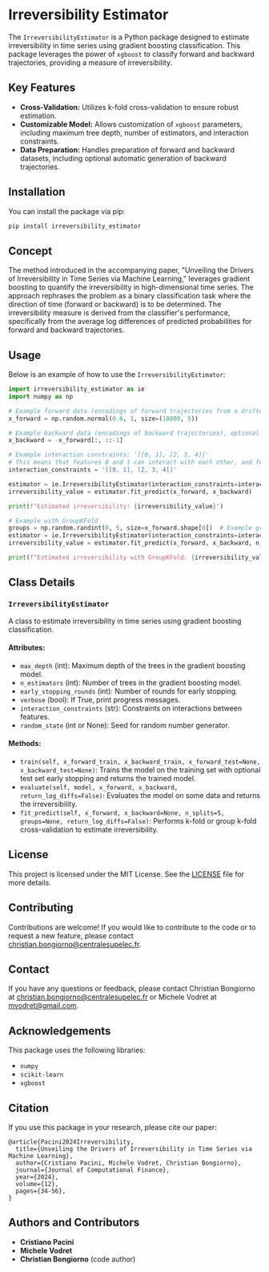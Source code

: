 # Irreversibility Estimator

The `IrreversibilityEstimator` is a Python package designed to estimate irreversibility in time series using gradient boosting classification. This package leverages the power of `xgboost` to classify forward and backward trajectories, providing a measure of irreversibility.

## Key Features

- **Cross-Validation:** Utilizes k-fold cross-validation to ensure robust estimation.
- **Customizable Model:** Allows customization of `xgboost` parameters, including maximum tree depth, number of estimators, and interaction constraints.
- **Data Preparation:** Handles preparation of forward and backward datasets, including optional automatic generation of backward trajectories.

## Installation

You can install the package via pip:

```bash
pip install irreversibility_estimator
```

## Concept

The method introduced in the accompanying paper, "Unveiling the Drivers of Irreversibility in Time Series via Machine Learning," leverages gradient boosting to quantify the irreversibility in high-dimensional time series. The approach rephrases the problem as a binary classification task where the direction of time (forward or backward) is to be determined. The irreversibility measure is derived from the classifier's performance, specifically from the average log differences of predicted probabilities for forward and backward trajectories.

## Usage

Below is an example of how to use the `IrreversibilityEstimator`:

```python
import irreversibility_estimator as ie
import numpy as np

# Example forward data (encodings of forward trajectories from a drifted 5-dimensional random-walk)
x_forward = np.random.normal(0.6, 1, size=(10000, 5))

# Example backward data (encodings of backward trajectories), optional
x_backward = -x_forward[:, ::-1]

# Example interaction constraints: '[[0, 1], [2, 3, 4]]'
# This means that features 0 and 1 can interact with each other, and features 2, 3, and 4 can interact with each other.
interaction_constraints = '[[0, 1], [2, 3, 4]]'

estimator = ie.IrreversibilityEstimator(interaction_constraints=interaction_constraints, verbose=True, random_state=0)
irreversibility_value = estimator.fit_predict(x_forward, x_backward)

print(f"Estimated irreversibility: {irreversibility_value}")

# Example with GroupKFold
groups = np.random.randint(0, 5, size=x_forward.shape[0])  # Example group indices (use a meaningful group assignment here)
estimator = ie.IrreversibilityEstimator(interaction_constraints=interaction_constraints, verbose=True, random_state=0)
irreversibility_value = estimator.fit_predict(x_forward, x_backward, n_splits=5, groups=groups)

print(f"Estimated irreversibility with GroupKFold: {irreversibility_value}")
```

## Class Details

### `IrreversibilityEstimator`

A class to estimate irreversibility in time series using gradient boosting classification.

#### Attributes:
- `max_depth` (int): Maximum depth of the trees in the gradient boosting model.
- `n_estimators` (int): Number of trees in the gradient boosting model.
- `early_stopping_rounds` (int): Number of rounds for early stopping.
- `verbose` (bool): If True, print progress messages.
- `interaction_constraints` (str): Constraints on interactions between features.
- `random_state` (int or None): Seed for random number generator.

#### Methods:
- `train(self, x_forward_train, x_backward_train, x_forward_test=None, x_backward_test=None)`: Trains the model on the training set with optional test set early stopping and returns the trained model.
- `evaluate(self, model, x_forward, x_backward, return_log_diffs=False)`: Evaluates the model on some data and returns the irreversibility.
- `fit_predict(self, x_forward, x_backward=None, n_splits=5, groups=None, return_log_diffs=False)`: Performs k-fold or group k-fold cross-validation to estimate irreversibility.

## License

This project is licensed under the MIT License. See the [LICENSE](LICENSE) file for more details.

## Contributing

Contributions are welcome! If you would like to contribute to the code or to request a new feature, please contact christian.bongiorno@centralesupelec.fr.

## Contact

If you have any questions or feedback, please contact Christian Bongiorno at christian.bongiorno@centralesupelec.fr or Michele Vodret at mvodret@gmail.com.

## Acknowledgements

This package uses the following libraries:
- `numpy`
- `scikit-learn`
- `xgboost`

## Citation

If you use this package in your research, please cite our paper:

```
@article{Pacini2024Irreversibility,
  title={Unveiling the Drivers of Irreversibility in Time Series via Machine Learning},
  author={Cristiano Pacini, Michele Vodret, Christian Bongiorno},
  journal={Journal of Computational Finance},
  year={2024},
  volume={12},
  pages={34-56},
}
```

## Authors and Contributors

- **Cristiano Pacini** 
- **Michele Vodret**
- **Christian Bongiorno** (code author)
